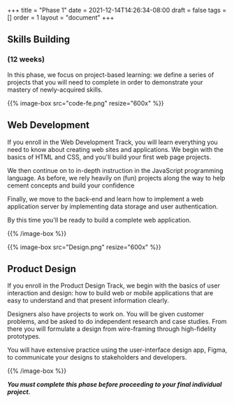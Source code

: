 +++
title = "Phase 1"
date = 2021-12-14T14:26:34-08:00
draft = false
tags = []
order = 1
layout = "document"
+++

## Skills Building

### (12 weeks)

In this phase, we focus on project-based learning: we define a series of projects that you will need to complete in order to demonstrate your mastery of newly-acquired skills.

<div class="wrapped-boxes">

{{% image-box src="code-fe.png" resize="600x" %}}

## Web Development

If you enroll in the Web Development Track, you will learn everything you need
to know about creating web sites and applications. We begin with the basics of
HTML and CSS, and you'll build your first web page projects.

We then continue on to in-depth instruction in the JavaScript programming
language. As before, we rely heavily on (fun) projects along the way to help
cement concepts and build your confidence

Finally, we move to the back-end and learn how to implement a web application
server by implementing data storage and user authentication.

By this time you'll be ready to build a complete web application.

{{% /image-box %}}

{{% image-box src="Design.png" resize="600x" %}}

## Product Design

If you enroll in the Product Design Track, we begin with the basics of
user interaction and design: how to build web or mobile applications that are
easy to understand and that present information clearly.

Designers also have projects to work on. You will be given customer problems,
and be asked to do independent research and case studies. From there you will
formulate a design from wire-framing through high-fidelity prototypes.

You will have extensive practice using the user-interface design app, Figma, to
communicate your designs to stakeholders and developers.

{{% /image-box %}}

</div>

***You must complete this phase before proceeding to your final individual project.***
